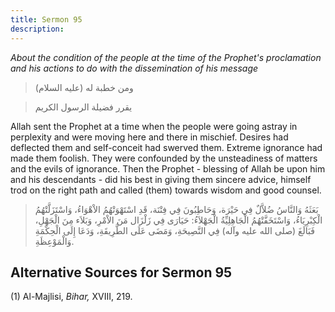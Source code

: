 ```yaml
---
title: Sermon 95
description: 
---
```


*About the condition of the people at the time of the Prophet\'s
proclamation and his actions to do with the dissemination of his
message*

> ومن خطبة له (عليه السلام)

> يقرر فضيلة الرسول الكريم

Allah sent the Prophet at a time when the people were going astray in
perplexity and were moving here and there in mischief. Desires had
deflected them and self-conceit had swerved them. Extreme ignorance had
made them foolish. They were confounded by the unsteadiness of matters
and the evils of ignorance. Then the Prophet - blessing of Allah be upon
him and his descendants - did his best in giving them sincere advice,
himself trod on the right path and called (them) towards wisdom and good
counsel.

> بَعَثَهُ وَالنَّاسُ ضُلاَّلٌ فِي حَيْرَة، وَحَاطِبُونَ فِي فِتْنَة، قَدِ اسْتَهْوَتْهُمُ الاْهْوَاءُ،
> وَاسْتَزَلَّتْهُمُ الْكِبْرِيَاءُ، وَاسْتَخَفَّتْهُمُ الْجَاهِلِيِّةُ الْجَهْلاَءُ: حَيَارَى فِي زَلْزَال مَنَ
> الاْمْرِ، وَبَلاَء مِنَ الْجَهْلِ، فَبَالَغَ (صلى الله عليه وآله) فِي النَّصِيحَةِ، وَمَضَى عَلَى
> الطَّرِيقَةِ، وَدَعَا إِلَى الْحِكْمَةِ وَالْمَوْعِظَةِ.

## Alternative Sources for Sermon 95

\(1\) Al-Majlisi, *Bihar,* XVIII, 219.